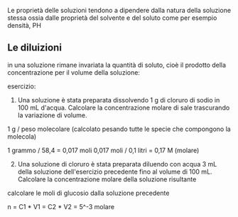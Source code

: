 
Le proprietà delle soluzioni tendono a dipendere dalla natura della soluzione stessa ossia dalle proprietà del solvente e del soluto come per esempio densità, PH

## Le diluizioni

in una soluzione rimane invariata la quantità di soluto, cioè il prodotto della concentrazione per il volume della soluzione:

esercizio:

1. Una soluzione è stata preparata dissolvendo 1 g di cloruro di sodio in 100 mL d'acqua. Calcolare la concentrazione molare di sale trascurando la variazione di volume.

1 g / peso molecolare (calcolato pesando tutte le specie che compongono la molecola)

1 grammo / 58,4 = 0,017 moli
0,017 moli / 0,1 litri = 0,17 M (molare)





2. Una soluzione di cloruro è stata preparata diluendo con acqua 3 mL della soluzione dell'esercizio precedente fino al volume di 100 mL. Calcolare la concentrazione molare della soluzione risultante

calcolare le moli di glucosio dalla soluzione precedente

n = C1 * V1 = C2 * V2 = 5^-3 molare